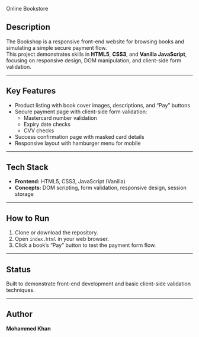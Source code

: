 Online Bookstore

## Description
The Bookshop is a responsive front-end website for browsing books and simulating a simple secure payment flow.  
This project demonstrates skills in **HTML5**, **CSS3**, and **Vanilla JavaScript**, focusing on responsive design, DOM manipulation, and client-side form validation.

---

## Key Features
- Product listing with book cover images, descriptions, and “Pay” buttons
- Secure payment page with client-side form validation:
  - Mastercard number validation
  - Expiry date checks
  - CVV checks
- Success confirmation page with masked card details
- Responsive layout with hamburger menu for mobile

---

## Tech Stack
- **Frontend:** HTML5, CSS3, JavaScript (Vanilla)
- **Concepts:** DOM scripting, form validation, responsive design, session storage

---

## How to Run
1. Clone or download the repository.
2. Open `index.html` in your web browser.
3. Click a book’s “Pay” button to test the payment form flow.

---

## Status
Built to demonstrate front-end development and basic client-side validation techniques.

---

## Author
**Mohammed Khan** 
